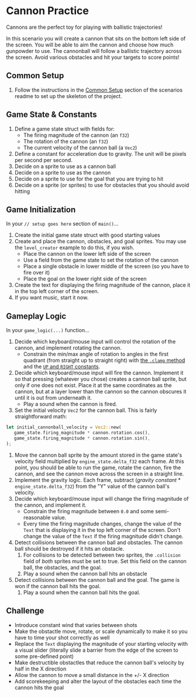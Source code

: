 # Cannon Practice

Cannons are the perfect toy for playing with ballistic trajectories!

In this scenario you will create a cannon that sits on the bottom left side of the screen. You will be able to aim the cannon and choose how much gunpowder to use. The cannonball will follow a ballistic trajectory across the screen.  Avoid various obstacles and hit your targets to score points!

## Common Setup

1. Follow the instructions in the [Common Setup](https://github.com/CleanCut/rusty_engine/tree/main/scenarios#common-setup-do-this-first) section of the scenarios readme to set up the skeleton of the project.

## Game State & Constants

1. Define a game state struct with fields for:
   - The firing magnitude of the cannon (an `f32`)
   - The rotation of the cannon (an `f32`)
   - The current velocity of the cannon ball (a `Vec2`)
1. Define a constant for acceleration due to gravity. The unit will be pixels per second per second.
1. Decide on a sprite to use as a cannon ball
1. Decide on a sprite to use as the cannon
1. Decide on a sprite to use for the goal that you are trying to hit
1. Decide on a sprite (or sprites) to use for obstacles that you should avoid hitting

## Game Initialization

In your `// setup goes here` section of `main()`...

1. Create the initial game state struct with good starting values
1. Create and place the cannon, obstacles, and goal sprites. You may use the `level_creator` example to do this, if you wish.
   - Place the cannon on the lower left side of the screen
   - Use a field from the game state to set the rotation of the cannon
   - Place a single obstacle in lower middle of the screen (so you have to fire over it)
   - Place the goal on the lower right side of the screen
1. Create the text for displaying the firing magnitude of the cannon, place it in the top left corner of the screen.
1. If you want music, start it now.

## Gameplay Logic

In your `game_logic(...)` function...

1. Decide which keyboard/mouse input will control the rotation of the cannon, and implement rotating the cannon.
   - Constrain the min/max angle of rotation to angles in the first quadrant (from straight up to straight right) with [the `.clamp` method](https://doc.rust-lang.org/std/primitive.f32.html#method.clamp) and the [`UP` and `RIGHT` constants](https://docs.rs/rusty_engine/latest/rusty_engine/#constants).
1. Decide which keyboard/mouse input will fire the cannon. Implement it so that pressing (whatever you chose) creates a cannon ball sprite, but only if one does not exist. Place it at the same coordinates as the cannon, but at a layer lower than the cannon so the cannon obscures it until it is out from underneath it.
   - Play a sound when the cannon is fired.
1. Set the initial velocity `Vec2` for the cannon ball. This is fairly straightforward math:
```rust
let initial_cannonball_velocity = Vec2::new(
   game_state.firing_magnitude * cannon.rotation.cos(),
   game_state.firing_magnitude * cannon.rotation.sin(),
);
```

1. Move the cannon ball sprite by the amount stored in the game state's velocity field multiplied by `engine_state.delta_f32` each frame. At this point, you should be able to run the game, rotate the cannon, fire the cannon, and see the cannon move across the screen in a straight line.
1. Implement the gravity logic. Each frame, subtract (_gravity constant_ * `engine_state.delta_f32`) from the "Y" value of the cannon ball's velocity.
1. Decide which keyboard/mouse input will change the firing magnitude of the cannon, and implement it.
   - Constrain the firing magnitude between `0.0` and some semi-reasonable value.
   - Every time the firing magnitude changes, change the value of the `Text` that is displaying it in the top left corner of the screen. Don't change the value of the `Text` if the firing magnitude didn't change.
1. Detect collisions between the cannon ball and obstacles. The cannon ball should be destroyed if it hits an obstacle.
   1. For collisions to be detected between two sprites, the `.collision` field of _both_ sprites must be set to true. Set this field on the cannon ball, the obstacles, and the goal.
   1. Play a sound when the cannon ball hits an obstacle
1. Detect collisions between the cannon ball and the goal. The game is won if the cannon ball hits the goal.
   1. Play a sound when the cannon ball hits the goal.


## Challenge

- Introduce constant wind that varies between shots
- Make the obstactle move, rotate, or scale dynamically to make it so you have to time your shot correctly as well
- Replace the `Text` displaying the magnitude of your starting velocity with a visual slider (literally slide a barrier from the edge of the screen to some pre-defined point)
- Make destructible obstactles that reduce the cannon ball's velocity by half in the X direction
- Allow the cannon to move a small distance in the +/- X direction
- Add scorekeeping and alter the layout of the obstacles each time the cannon hits the goal
